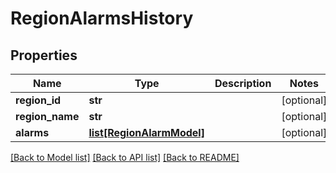 # RegionAlarmsHistory

## Properties
Name | Type | Description | Notes
------------ | ------------- | ------------- | -------------
**region_id** | **str** |  | [optional] 
**region_name** | **str** |  | [optional] 
**alarms** | [**list[RegionAlarmModel]**](RegionAlarmModel.md) |  | [optional] 

[[Back to Model list]](../README.md#documentation-for-models) [[Back to API list]](../README.md#documentation-for-api-endpoints) [[Back to README]](../README.md)

